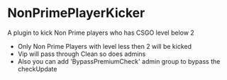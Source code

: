 # NonPrimePlayerKicker
A plugin to kick Non Prime players who has CSGO level below 2

- Only Non Prime Players with level less then 2 will be kicked
- Vip will pass through Clean so does admins
- Also you can add 'BypassPremiumCheck' admin group to bypass the checkUpdate 
